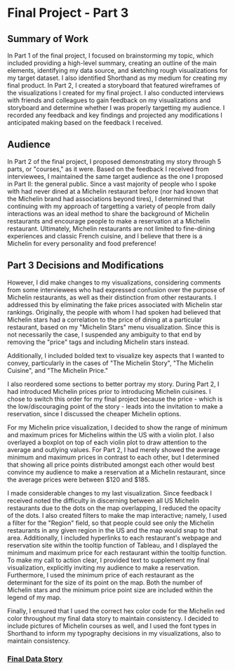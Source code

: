 # Final Project - Part 3
## Summary of Work
In Part 1 of the final project, I focused on brainstorming my topic, which included providing a high-level summary, creating an outline of the main elements, identifying my data source, and sketching rough visualizations for my target dataset. I also identified Shorthand as my medium for creating my final product. In Part 2, I created a storyboard that featured wireframes of the visualizations I created for my final project. I also conducted interviews with friends and colleagues to gain feedback on my visualizations and storyboard and determine whether I was properly targetting my audience. I recorded any feedback and key findings and projected any modifications I anticipated making based on the feedback I received.

## Audience
In Part 2 of the final project, I proposed demonstrating my story through 5 parts, or "courses," as it were. Based on the feedback I received from interviewees, I maintained the same target audience as the one I proposed in Part II: the general public. Since a vast majority of people who I spoke with had never dined at a Michelin restaurant before (nor had known that the Michelin brand had associations beyond tires), I determined that continuing with my approach of targetting a variety of people from daily interactions was an ideal method to share the background of Michelin restaurants and encourage people to make a reservation at a Michelin restaurant. Ultimately, Michelin restaurants are not limited to fine-dining experiences and classic French cuisine, and I believe that there is a Michelin for every personality and food preference!

## Part 3 Decisions and Modifications
However, I did make changes to my visualizations, considering comments from some interviewees who had expressed confusion over the purpose of Michelin restaurants, as well as their distinction from other restaurants. I addressed this by eliminating the fake prices associated with Michelin star rankings. Originally, the people with whom I had spoken had believed that Michelin stars had a correlation to the price of dining at a particular restaurant, based on my "Michelin Stars" menu visualization. Since this is not necessarily the case, I suspended any ambiguity to that end by removing the "price" tags and including Michelin stars instead.

Additionally, I included bolded text to visualize key aspects that I wanted to convey, particularly in the cases of "The Michelin Story", "The Michelin Cuisine", and "The Michelin Price."

I also reordered some sections to better portray my story. During Part 2, I had introduced Michelin prices prior to introducing Michelin cuisines. I chose to switch this order for my final project because the price - which is the low/discouraging point of the story - leads into the invitation to make a reservation, since I discussed the cheaper Michelin options.

For my Michelin price visualization, I decided to show the range of minimum and maximum prices for Michelins within the US with a violin plot. I also overlayed a boxplot on top of each violin plot to draw attention to the average and outlying values. For Part 2, I had merely showed the average minimum and maximum prices in contrast to each other, but I determined that showing all price points distributed amongst each other would best convince my audience to make a reservation at a Michelin restaurant, since the average prices were between $120 and $185.

I made considerable changes to my last visualization. Since feedback I received noted the difficulty in discerning between all US Michelin restaurants due to the dots on the map overlapping, I reduced the opacity of the dots. I also created filters to make the map interactive; namely, I used a filter for the "Region" field, so that people could see only the Michelin restaurants in any given region in the US and the map would snap to that area. Additionally, I included hyperlinks to each restaurant's webpage and reservation site within the tooltip function of Tableau, and I displayed the minimum and maximum price for each restaurant within the tooltip function. To make my call to action clear, I provided text to supplement my final visualization, explicitly inviting my audience to make a reservation. Furthermore, I used the minimum price of each restaurant as the determinant for the size of its point on the map. Both the number of Michelin stars and the minimum price point size are included within the legend of my map.

Finally, I ensured that I used the correct hex color code for the Michelin red color throughout my final data story to maintain consistency. I decided to include pictures of Michelin courses as well, and I used the font types in Shorthand to inform my typography decisions in my visualizations, also to maintain consistency.

### [Final Data Story](https://carnegiemellon.shorthandstories.com/michelindining/index.html)
